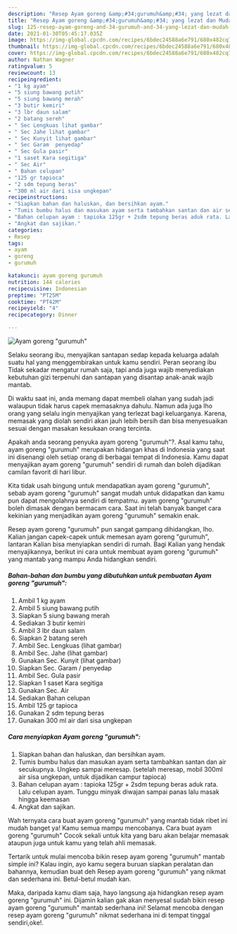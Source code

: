 ```yaml
---
description: "Resep Ayam goreng &amp;#34;gurumuh&amp;#34; yang lezat dan Mudah Dibuat"
title: "Resep Ayam goreng &amp;#34;gurumuh&amp;#34; yang lezat dan Mudah Dibuat"
slug: 125-resep-ayam-goreng-and-34-gurumuh-and-34-yang-lezat-dan-mudah-dibuat
date: 2021-01-30T05:45:17.035Z
image: https://img-global.cpcdn.com/recipes/6bdec24588a6e791/680x482cq70/ayam-goreng-gurumuh-foto-resep-utama.jpg
thumbnail: https://img-global.cpcdn.com/recipes/6bdec24588a6e791/680x482cq70/ayam-goreng-gurumuh-foto-resep-utama.jpg
cover: https://img-global.cpcdn.com/recipes/6bdec24588a6e791/680x482cq70/ayam-goreng-gurumuh-foto-resep-utama.jpg
author: Nathan Wagner
ratingvalue: 5
reviewcount: 13
recipeingredient:
- "1 kg ayam"
- "5 siung bawang putih"
- "5 siung bawang merah"
- "3 butir kemiri"
- "3 lbr daun salam"
- "2 batang sereh"
- " Sec Lengkuas lihat gambar"
- " Sec Jahe lihat gambar"
- " Sec Kunyit lihat gambar"
- " Sec Garam  penyedap"
- " Sec Gula pasir"
- "1 saset Kara segitiga"
- " Sec Air"
- " Bahan celupan"
- "125 gr tapioca"
- "2 sdm tepung beras"
- "300 ml air dari sisa ungkepan"
recipeinstructions:
- "Siapkan bahan dan haluskan, dan bersihkan ayam."
- "Tumis bumbu halus dan masukan ayam serta tambahkan santan dan air secukupnya. Ungkep sampai meresap. (setelah meresap, mobil 300ml air sisa ungkepan, untuk dijadikan campur tapioca)"
- "Bahan celupan ayam : tapioka 125gr + 2sdm tepung beras aduk rata. Lalu celupan ayam. Tunggu minyak diwajan sampai panas lalu masak hingga keemasan"
- "Angkat dan sajikan."
categories:
- Resep
tags:
- ayam
- goreng
- gurumuh

katakunci: ayam goreng gurumuh 
nutrition: 144 calories
recipecuisine: Indonesian
preptime: "PT25M"
cooktime: "PT42M"
recipeyield: "4"
recipecategory: Dinner

---
```



![Ayam goreng &#34;gurumuh&#34;](https://img-global.cpcdn.com/recipes/6bdec24588a6e791/680x482cq70/ayam-goreng-gurumuh-foto-resep-utama.jpg)

Selaku seorang ibu, menyajikan santapan sedap kepada keluarga adalah suatu hal yang menggembirakan untuk kamu sendiri. Peran seorang ibu Tidak sekadar mengatur rumah saja, tapi anda juga wajib menyediakan kebutuhan gizi terpenuhi dan santapan yang disantap anak-anak wajib mantab.

Di waktu  saat ini, anda memang dapat membeli olahan yang sudah jadi walaupun tidak harus capek memasaknya dahulu. Namun ada juga lho orang yang selalu ingin menyajikan yang terlezat bagi keluarganya. Karena, memasak yang diolah sendiri akan jauh lebih bersih dan bisa menyesuaikan sesuai dengan masakan kesukaan orang tercinta. 



Apakah anda seorang penyuka ayam goreng &#34;gurumuh&#34;?. Asal kamu tahu, ayam goreng &#34;gurumuh&#34; merupakan hidangan khas di Indonesia yang saat ini disenangi oleh setiap orang di berbagai tempat di Indonesia. Kamu dapat menyajikan ayam goreng &#34;gurumuh&#34; sendiri di rumah dan boleh dijadikan camilan favorit di hari libur.

Kita tidak usah bingung untuk mendapatkan ayam goreng &#34;gurumuh&#34;, sebab ayam goreng &#34;gurumuh&#34; sangat mudah untuk didapatkan dan kamu pun dapat mengolahnya sendiri di tempatmu. ayam goreng &#34;gurumuh&#34; boleh dimasak dengan bermacam cara. Saat ini telah banyak banget cara kekinian yang menjadikan ayam goreng &#34;gurumuh&#34; semakin enak.

Resep ayam goreng &#34;gurumuh&#34; pun sangat gampang dihidangkan, lho. Kalian jangan capek-capek untuk memesan ayam goreng &#34;gurumuh&#34;, lantaran Kalian bisa menyiapkan sendiri di rumah. Bagi Kalian yang hendak menyajikannya, berikut ini cara untuk membuat ayam goreng &#34;gurumuh&#34; yang mantab yang mampu Anda hidangkan sendiri.

<!--inarticleads1-->

##### Bahan-bahan dan bumbu yang dibutuhkan untuk pembuatan Ayam goreng &#34;gurumuh&#34;:

1. Ambil 1 kg ayam
1. Ambil 5 siung bawang putih
1. Siapkan 5 siung bawang merah
1. Sediakan 3 butir kemiri
1. Ambil 3 lbr daun salam
1. Siapkan 2 batang sereh
1. Ambil  Sec. Lengkuas (lihat gambar)
1. Ambil  Sec. Jahe (lihat gambar)
1. Gunakan  Sec. Kunyit (lihat gambar)
1. Siapkan  Sec. Garam / penyedap
1. Ambil  Sec. Gula pasir
1. Siapkan 1 saset Kara segitiga
1. Gunakan  Sec. Air
1. Sediakan  Bahan celupan
1. Ambil 125 gr tapioca
1. Gunakan 2 sdm tepung beras
1. Gunakan 300 ml air dari sisa ungkepan




<!--inarticleads2-->

##### Cara menyiapkan Ayam goreng &#34;gurumuh&#34;:

1. Siapkan bahan dan haluskan, dan bersihkan ayam.
1. Tumis bumbu halus dan masukan ayam serta tambahkan santan dan air secukupnya. Ungkep sampai meresap. (setelah meresap, mobil 300ml air sisa ungkepan, untuk dijadikan campur tapioca)
1. Bahan celupan ayam : tapioka 125gr + 2sdm tepung beras aduk rata. Lalu celupan ayam. Tunggu minyak diwajan sampai panas lalu masak hingga keemasan
1. Angkat dan sajikan.




Wah ternyata cara buat ayam goreng &#34;gurumuh&#34; yang mantab tidak ribet ini mudah banget ya! Kamu semua mampu mencobanya. Cara buat ayam goreng &#34;gurumuh&#34; Cocok sekali untuk kita yang baru akan belajar memasak ataupun juga untuk kamu yang telah ahli memasak.

Tertarik untuk mulai mencoba bikin resep ayam goreng &#34;gurumuh&#34; mantab simple ini? Kalau ingin, ayo kamu segera buruan siapkan peralatan dan bahannya, kemudian buat deh Resep ayam goreng &#34;gurumuh&#34; yang nikmat dan sederhana ini. Betul-betul mudah kan. 

Maka, daripada kamu diam saja, hayo langsung aja hidangkan resep ayam goreng &#34;gurumuh&#34; ini. Dijamin kalian gak akan menyesal sudah bikin resep ayam goreng &#34;gurumuh&#34; mantab sederhana ini! Selamat mencoba dengan resep ayam goreng &#34;gurumuh&#34; nikmat sederhana ini di tempat tinggal sendiri,oke!.

